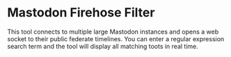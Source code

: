 # Mastodon Firehose Filter

This tool connects to multiple large Mastodon instances and opens a web socket to their public federate timelines. You can enter a regular expression search term and the tool will display all matching toots in real time.
